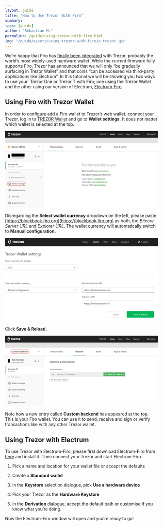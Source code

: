 ```yaml
---
layout: guide
title: "How to Use Trezor With Firo"
summary: 
tags: [guide]
author: "Sebastian M."
permalink: /guide/using-trezor-with-firo.html
img: "/guide/assets/using-trezor-with-firo/a_trezor.jpg"
---
```


We’re happy that Firo has [finally been integrated](http://zcoin.io/trezor-adds-zcoin-support-to-both-trezor-one-and-trezor-t/) with Trezor, probably the world’s most widely-used hardware wallet. While the current firmware fully supports Firo, Trezor has announced that we will only “be gradually surfacing in Trezor Wallet” and that coins “can be accessed via third-party applications like Electrum”. In this tutorial we will be showing you two ways to use your  Trezor One or Trezor T with Firo; one using the Trezor Wallet and the other using our version of Electrum, [Electrum-Firo](https://github.com/firoorg/electrum-firo/releases).

## Using Firo with Trezor Wallet

In order to configure add a Firo wallet to Trezor’s web wallet, connect your Trezor, log in to [TREZOR Wallet](https://wallet.trezor.io/) and go to **Wallet settings.** It does not matter which wallet is selected at the top. 

![Configuring Trezor for Firo](/guide/assets/using-trezor-with-firo/trezor_wallet.png)

Disregarding the **Select wallet currency** dropdown on the left, please paste [https://blockbook.firo.org](https://blockbook.firo.org) as both, the _Bitcore Server URL_ and _Explorer URL_. The wallet currency will automatically switch to **Manual configuration.**

![](/guide/assets/using-trezor-with-firo/trezor_blockbook.png)

Click **Save & Reload.**

![Trezor Firo Wallet](/guide/assets/using-trezor-with-firo/trezor_custom_backend.png) 

Note how a new entry called **Custom backend** has appeared at the top. This is your Firo wallet. You can use it to send, receive and sign or verify transactions like with any other Trezor wallet.  

## Using Trezor with Electrum

To use Trezor with Electrum-Firo, please first download Electrum-Firo from [here](https://github.com/firoorg/electrum-firo/releases) and install it. Then connect your Trezor and start Electrum-Firo.

1.  Pick a name and location for your wallet file or accept the defaults

2.  Create a **Standard wallet**

3.  In the **Keystore** selection dialogue, pick **Use a hardware device**

4.  Pick your Trezor as the **Hardware Keystore**

5.  In the **Derivation** dialogue, accept the default path or customise if you know what you’re doing.

Now the Electrum-Firo window will open and you’re ready to go!